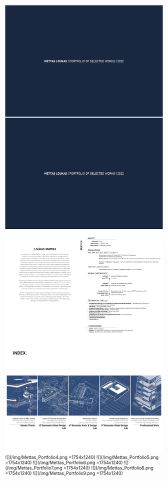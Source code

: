 #
![](/img/Mettas_Portfolio.png)
<img src="/img/Mettas_Portfolio.png" width="1240">
![](/img/Mettas_Portfolio2.png)
![](/img/Mettas_Portfolio3.png)
![](/img/Mettas_Portfolio4.png =1754x1240)
![](/img/Mettas_Portfolio5.png =1754x1240)
![](/img/Mettas_Portfolio6.png =1754x1240)
![](/img/Mettas_Portfolio7.png =1754x1240)
![](/img/Mettas_Portfolio8.png =1754x1240)
![](/img/Mettas_Portfolio9.png =1754x1240)
